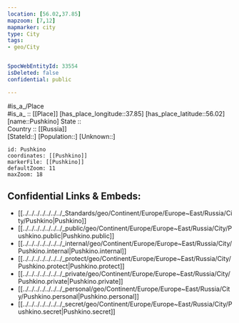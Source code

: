 ```yaml
---
location: [56.02,37.85] 
mapzoom: [7,12] 
mapmarker: city 
type: City
tags:
- geo/City


SpocWebEntityId: 33554
isDeleted: false
confidential: public

---
```

#is_a_/Place  
#is_a_ :: [[Place]] 
[has_place_longitude::37.85] 
[has_place_latitude::56.02] 
[name::Pushkino] 
State ::  
Country :: [[Russia]]  
[StateId::] 
[Population::] 
[Unknown::] 


```leaflet
id: Pushkino
coordinates: [[Pushkino]] 
markerFile: [[Pushkino]] 
defaultZoom: 11 
maxZoom: 18
```


## Confidential Links & Embeds: 
- [[../../../../../../../_Standards/geo/Continent/Europe/Europe~East/Russia/City/Pushkino|Pushkino]] 
- [[../../../../../../../_public/geo/Continent/Europe/Europe~East/Russia/City/Pushkino.public|Pushkino.public]] 
- [[../../../../../../../_internal/geo/Continent/Europe/Europe~East/Russia/City/Pushkino.internal|Pushkino.internal]] 
- [[../../../../../../../_protect/geo/Continent/Europe/Europe~East/Russia/City/Pushkino.protect|Pushkino.protect]] 
- [[../../../../../../../_private/geo/Continent/Europe/Europe~East/Russia/City/Pushkino.private|Pushkino.private]] 
- [[../../../../../../../_personal/geo/Continent/Europe/Europe~East/Russia/City/Pushkino.personal|Pushkino.personal]] 
- [[../../../../../../../_secret/geo/Continent/Europe/Europe~East/Russia/City/Pushkino.secret|Pushkino.secret]] 
